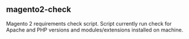 ## magento2-check
Magento 2 requirements check script. Script currently run check for Apache and PHP versions and modules/extensions installed on machine.
